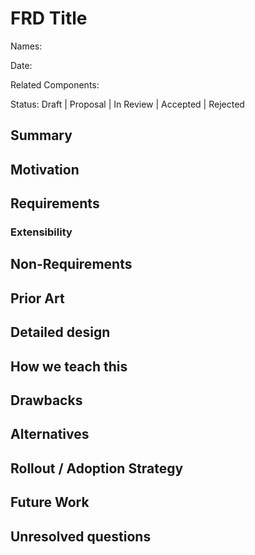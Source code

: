 # FRD Title

Names:

Date:

Related Components:

Status: Draft | Proposal | In Review | Accepted | Rejected

## Summary

## Motivation

## Requirements

### Extensibility

## Non-Requirements

## Prior Art

## Detailed design

## How we teach this

## Drawbacks

## Alternatives

## Rollout / Adoption Strategy

## Future Work

## Unresolved questions